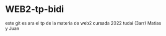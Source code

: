 # WEB2-tp-bidi

este git es ara el tp de la materia de web2 cursada 2022 tudai (3arr)
Matias y Juan
